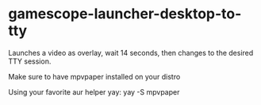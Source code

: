 # gamescope-launcher-desktop-to-tty
Launches a video as overlay, wait 14 seconds, then changes to the desired TTY session.


Make sure to have mpvpaper installed on your distro

Using your favorite aur helper yay:
yay -S mpvpaper
